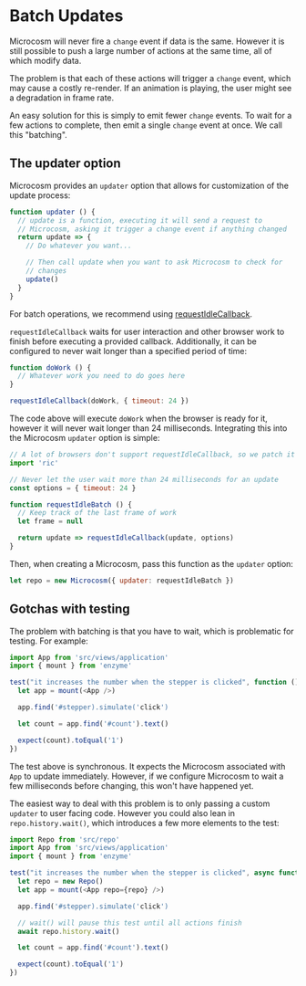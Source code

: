 # Batch Updates

Microcosm will never fire a `change` event if data is the
same. However it is still possible to push a large number of actions
at the same time, all of which modify data.

The problem is that each of these actions will trigger a `change`
event, which may cause a costly re-render. If an animation is playing,
the user might see a degradation in frame rate.

An easy solution for this is simply to emit fewer `change` events. To
wait for a few actions to complete, then emit a single `change` event
at once. We call this "batching".

## The updater option

Microcosm provides an `updater` option that allows for customization
of the update process:

```javascript
function updater () {
  // update is a function, executing it will send a request to
  // Microcosm, asking it trigger a change event if anything changed
  return update => {
    // Do whatever you want...

    // Then call update when you want to ask Microcosm to check for
    // changes
    update()
  }
}
```

For batch operations, we recommend
using
[requestIdleCallback](https://developer.mozilla.org/en-US/docs/Web/API/Window/requestIdleCallback).

`requestIdleCallback` waits for user interaction and other browser
work to finish before executing a provided callback. Additionally, it
can be configured to never wait longer than a specified period of
time:

```javascript
function doWork () {
  // Whatever work you need to do goes here
}

requestIdleCallback(doWork, { timeout: 24 })
```

The code above will execute `doWork` when the browser is ready for it,
however it will never wait longer than 24 milliseconds. Integrating
this into the Microcosm `updater` option is simple:

```javascript
// A lot of browsers don't support requestIdleCallback, so we patch it
import 'ric'

// Never let the user wait more than 24 milliseconds for an update
const options = { timeout: 24 }

function requestIdleBatch () {
  // Keep track of the last frame of work
  let frame = null

  return update => requestIdleCallback(update, options)
}
```

Then, when creating a Microcosm, pass this function as the `updater`
option:

```javascript
let repo = new Microcosm({ updater: requestIdleBatch })
```

## Gotchas with testing

The problem with batching is that you have to wait, which is
problematic for testing. For example:

```javascript
import App from 'src/views/application'
import { mount } from 'enzyme'

test("it increases the number when the stepper is clicked", function () {
  let app = mount(<App />)

  app.find('#stepper).simulate('click')

  let count = app.find('#count').text()

  expect(count).toEqual('1')
})
```

The test above is synchronous. It expects the Microcosm associated
with `App` to update immediately. However, if we configure Microcosm
to wait a few milliseconds before changing, this won't have happened
yet.

The easiest way to deal with this problem is to only passing a custom
`updater` to user facing code. However you could also lean in
`repo.history.wait()`, which introduces a few more elements to the
test:

```javascript
import Repo from 'src/repo'
import App from 'src/views/application'
import { mount } from 'enzyme'

test("it increases the number when the stepper is clicked", async function () {
  let repo = new Repo()
  let app = mount(<App repo={repo} />)

  app.find('#stepper).simulate('click')

  // wait() will pause this test until all actions finish
  await repo.history.wait()

  let count = app.find('#count').text()

  expect(count).toEqual('1')
})
```
